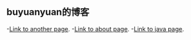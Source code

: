 ## buyuanyuan的博客

-[Link to another page](./another-page.html).
-[Link to about page](./about.html).
-[Link to java page](./java.html).